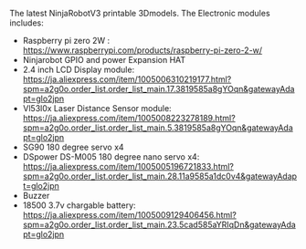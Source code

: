 The latest NinjaRobotV3 printable 3Dmodels.
The Electronic modules includes:
- Raspberry pi zero 2W : https://www.raspberrypi.com/products/raspberry-pi-zero-2-w/
- Ninjarobot GPIO and power Expansion HAT
- 2.4 inch LCD Display module: https://ja.aliexpress.com/item/1005006310219177.html?spm=a2g0o.order_list.order_list_main.17.3819585a8gYOqn&gatewayAdapt=glo2jpn
- Vl53l0x Laser Distance Sensor module:  https://ja.aliexpress.com/item/1005008223278189.html?spm=a2g0o.order_list.order_list_main.5.3819585a8gYOqn&gatewayAdapt=glo2jpn
- SG90 180 degree servo x4
- DSpower DS-M005 180 degree nano servo x4: https://ja.aliexpress.com/item/1005005196721833.html?spm=a2g0o.order_list.order_list_main.28.11a9585a1dc0v4&gatewayAdapt=glo2jpn
- Buzzer
- 18500 3.7v chargable battery: https://ja.aliexpress.com/item/1005009129406456.html?spm=a2g0o.order_list.order_list_main.23.5cad585aYRIqDn&gatewayAdapt=glo2jpn
